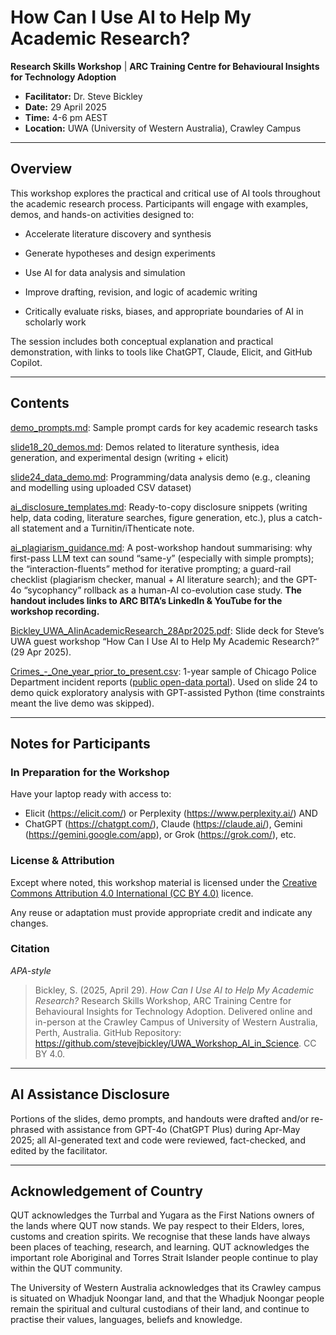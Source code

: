 
# How Can I Use AI to Help My Academic Research?
**Research Skills Workshop** | **ARC Training Centre for Behavioural Insights for Technology Adoption**

* **Facilitator:** Dr. Steve Bickley
* **Date:** 29 April 2025
* **Time:** 4-6 pm AEST
* **Location:** UWA (University of Western Australia), Crawley Campus

---

## Overview

This workshop explores the practical and critical use of AI tools throughout the academic research process. Participants will engage with examples, demos, and hands-on activities designed to:

* Accelerate literature discovery and synthesis

* Generate hypotheses and design experiments

* Use AI for data analysis and simulation

* Improve drafting, revision, and logic of academic writing

* Critically evaluate risks, biases, and appropriate boundaries of AI in scholarly work

The session includes both conceptual explanation and practical demonstration, with links to tools like ChatGPT, Claude, Elicit, and GitHub Copilot.

---

## Contents

[demo_prompts.md](./demo_prompts.md): Sample prompt cards for key academic research tasks

[slide18_20_demos.md](./slide18_20_demos.md): Demos related to literature synthesis, idea generation, and experimental design (writing + elicit)

[slide24_data_demo.md](./slide24_data_demo.md): Programming/data analysis demo (e.g., cleaning and modelling using uploaded CSV dataset)

[ai_disclosure_templates.md](./ai_disclosure_templates.md): Ready-to-copy disclosure snippets (writing help, data coding, literature searches, figure generation, etc.), plus a catch-all statement and a Turnitin/iThenticate note.

[ai_plagiarism_guidance.md](./ai_plagiarism_guidance.md): A post-workshop handout summarising: why first-pass LLM text can sound “same-y” (especially with simple prompts); the “interaction-fluents” method for iterative prompting; a guard-rail checklist (plagiarism checker, manual + AI literature search); and the GPT-4o “sycophancy” rollback as a human-AI co-evolution case study. **The handout includes links to ARC BITA’s LinkedIn & YouTube for the workshop recording.**

[Bickley_UWA_AIinAcademicResearch_28Apr2025.pdf](./Bickley_UWA_AIinAcademicResearch_28Apr2025.pdf): Slide deck for Steve’s UWA guest workshop “How Can I Use AI to Help My Academic Research?” (29 Apr 2025).

[Crimes_-_One_year_prior_to_present.csv](./Crimes_-_One_year_prior_to_present.csv): 1-year sample of Chicago Police Department incident reports ([public open-data portal](./https://catalog.data.gov/dataset/crimes-one-year-prior-to-present)). Used on slide 24 to demo quick exploratory analysis with GPT-assisted Python (time constraints meant the live demo was skipped).

---

## Notes for Participants

### In Preparation for the Workshop

Have your laptop ready with access to: 
* Elicit (https://elicit.com/) or Perplexity (https://www.perplexity.ai/) AND 
* ChatGPT (https://chatgpt.com/), Claude (https://claude.ai/), Gemini (https://gemini.google.com/app), or Grok (https://grok.com/), etc.

### License & Attribution

Except where noted, this workshop material is licensed under the [Creative Commons Attribution 4.0 International (CC BY 4.0)](./https://creativecommons.org/licenses/by/4.0/) licence.

Any reuse or adaptation must provide appropriate credit and indicate any changes.

### Citation

*APA-style*

> Bickley, S. (2025, April 29). *How Can I Use AI to Help My Academic Research?* Research Skills Workshop, ARC Training Centre for Behavioural Insights for Technology Adoption. Delivered online and in-person at the Crawley Campus of University of Western Australia, Perth, Australia. GitHub Repository: <https://github.com/stevejbickley/UWA_Workshop_AI_in_Science>. CC BY 4.0.

---

## AI Assistance Disclosure
Portions of the slides, demo prompts, and handouts were drafted and/or re-phrased with assistance from GPT-4o (ChatGPT Plus) during Apr-May 2025; all AI-generated text and code were reviewed, fact-checked, and edited by the facilitator.

---

## Acknowledgement of Country

QUT acknowledges the Turrbal and Yugara as the First Nations owners of the lands where QUT now stands. We pay respect to their Elders, lores, customs and creation spirits. We recognise that these lands have always been places of teaching, research, and learning. QUT acknowledges the important role Aboriginal and Torres Strait Islander people continue to play within the QUT community.

The University of Western Australia acknowledges that its Crawley campus is situated on Whadjuk Noongar land, and that the Whadjuk Noongar people remain the spiritual and cultural custodians of their land, and continue to practise their values, languages, beliefs and knowledge.
